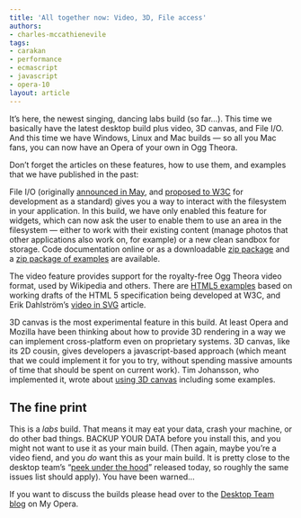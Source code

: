 ```yaml
---
title: 'All together now: Video, 3D, File access'
authors:
- charles-mccathienevile
tags:
- carakan
- performance
- ecmascript
- javascript
- opera-10
layout: article
---
```


It’s here, the newest singing, dancing labs build (so far…). This time we basically have the latest desktop build plus video, 3D canvas, and File I/O. And this time we have Windows, Linux and Mac builds — so all you Mac fans, you can now have an Opera of your own in Ogg Theora.

Don’t forget the articles on these features, how to use them, and examples that we have published in the past:

File I/O (originally [announced in May][1], and [proposed to W3C][2] for development as a standard) gives you a way to interact with the filesystem in your application. In this build, we have only enabled this feature for widgets, which can now ask the user to enable them to use an area in the filesystem — either to work with their existing content (manage photos that other applications also work on, for example) or a new clean sandbox for storage. Code documentation online or as a downloadable [zip package][4] and a [zip package of examples][5] are available.

[1]: http://labs.opera.com/news/2008/05/08/
[2]: http://lists.w3.org/Archives/Public/public-webapi/2008May/0065.html
[4]: /articles/all-together-now-video-3d-file-access/FileIO.zip
[5]: /articles/all-together-now-video-3d-file-access/FileIO-examples.zip

The video feature provides support for the royalty-free Ogg Theora video format, used by Wikipedia and others. There are [HTML5 examples][6] based on working drafts of the HTML 5 specification being developed at W3C, and Erik Dahlström’s [video in SVG][7] article.

[6]: http://dev.opera.com/articles/a-call-for-video-on-the-web/
[7]: http://my.opera.com/MacDev_ed/blog/2007/11/21/svg-at-the-movies-take-two

3D canvas is the most experimental feature in this build. At least Opera and Mozilla have been thinking about how to provide 3D rendering in a way we can implement cross-platform even on proprietary systems. 3D canvas, like its 2D cousin, gives developers a javascript-based approach (which meant that we could implement it for you to try, without spending massive amounts of time that should be spent on current work). Tim Johansson, who implemented it, wrote about [using 3D canvas][8] including some examples.

[8]: http://my.opera.com/timjoh/blog/2007/11/13/taking-the-canvas-to-another-dimension

## The fine print

This is a _labs_ build. That means it may eat your data, crash your machine, or do other bad things. BACKUP YOUR DATA before you install this, and you might not want to use it as your main build. (Then again, maybe you’re a video fiend, and you _do_ want this as your main build. It is pretty close to the desktop team’s “[peek under the hood][9]” released today, so roughly the same issues list should apply). You have been warned…

[9]: http://my.opera.com/desktopteam/blog/2008/07/18/a-peek-under-the-hood

If you want to discuss the builds please head over to the [Desktop Team blog][10] on My Opera.

[10]: http://my.opera.com/desktopteam/blog/2008/07/18/file-i-o-video-3d-canvas-all-in-one-go